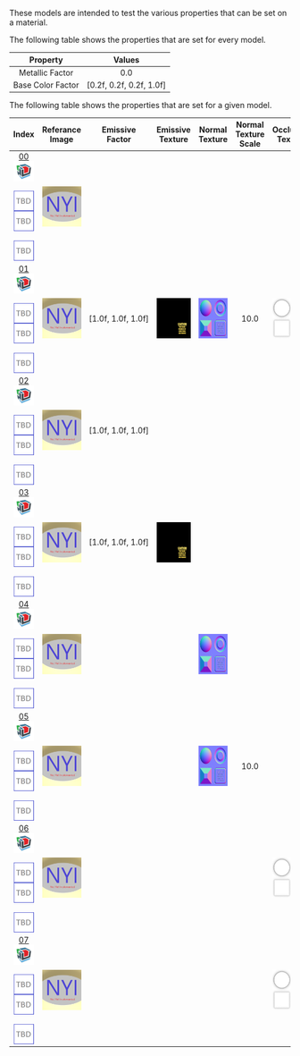 These models are intended to test the various properties that can be set on a material.

The following table shows the properties that are set for every model.


Property | **Values**
:---: | :---:
Metallic Factor | 0.0
Base Color Factor | [0.2f,&nbsp;0.2f,&nbsp;0.2f,&nbsp;1.0f]


The following table shows the properties that are set for a given model.


Index | Referance Image | Emissive Factor | Emissive Texture | Normal Texture | Normal Texture Scale | Occlusion Texture | Occlusion Texture Strength
:---: | :---: | :---: | :---: | :---: | :---: | :---: | :---:
[00](Material_00.gltf)<br><img src="ReferenceImages/Babylon.png" height="36" width="36" align="middle">&nbsp;<img src="ReferenceImages/TBD.png" height="36" width="36" align="middle"><img src="ReferenceImages/TBD.png" height="36" width="36" align="middle">&nbsp;<img src="ReferenceImages/TBD.png" height="36" width="36" align="middle"> | <img src="ReferenceImages/Material_00.png" height="72" width="72" align="middle"> |   |   |   |   |   |
[01](Material_01.gltf)<br><img src="ReferenceImages/Babylon.png" height="36" width="36" align="middle">&nbsp;<img src="ReferenceImages/TBD.png" height="36" width="36" align="middle"><img src="ReferenceImages/TBD.png" height="36" width="36" align="middle">&nbsp;<img src="ReferenceImages/TBD.png" height="36" width="36" align="middle"> | <img src="ReferenceImages/Material_01.png" height="72" width="72" align="middle"> | [1.0f,&nbsp;1.0f,&nbsp;1.0f] | <img src="Textures/Emissive_Plane.png" height="72" width="72" align="middle"> | <img src="Textures/Normal_Plane.png" height="72" width="72" align="middle"> | 10.0 | <img src="Textures/Occlusion_Plane.png" height="72" width="72" align="middle"> | 0.5
[02](Material_02.gltf)<br><img src="ReferenceImages/Babylon.png" height="36" width="36" align="middle">&nbsp;<img src="ReferenceImages/TBD.png" height="36" width="36" align="middle"><img src="ReferenceImages/TBD.png" height="36" width="36" align="middle">&nbsp;<img src="ReferenceImages/TBD.png" height="36" width="36" align="middle"> | <img src="ReferenceImages/Material_02.png" height="72" width="72" align="middle"> | [1.0f,&nbsp;1.0f,&nbsp;1.0f] |   |   |   |   |
[03](Material_03.gltf)<br><img src="ReferenceImages/Babylon.png" height="36" width="36" align="middle">&nbsp;<img src="ReferenceImages/TBD.png" height="36" width="36" align="middle"><img src="ReferenceImages/TBD.png" height="36" width="36" align="middle">&nbsp;<img src="ReferenceImages/TBD.png" height="36" width="36" align="middle"> | <img src="ReferenceImages/Material_03.png" height="72" width="72" align="middle"> | [1.0f,&nbsp;1.0f,&nbsp;1.0f] | <img src="Textures/Emissive_Plane.png" height="72" width="72" align="middle"> |   |   |   |
[04](Material_04.gltf)<br><img src="ReferenceImages/Babylon.png" height="36" width="36" align="middle">&nbsp;<img src="ReferenceImages/TBD.png" height="36" width="36" align="middle"><img src="ReferenceImages/TBD.png" height="36" width="36" align="middle">&nbsp;<img src="ReferenceImages/TBD.png" height="36" width="36" align="middle"> | <img src="ReferenceImages/Material_04.png" height="72" width="72" align="middle"> |   |   | <img src="Textures/Normal_Plane.png" height="72" width="72" align="middle"> |   |   |
[05](Material_05.gltf)<br><img src="ReferenceImages/Babylon.png" height="36" width="36" align="middle">&nbsp;<img src="ReferenceImages/TBD.png" height="36" width="36" align="middle"><img src="ReferenceImages/TBD.png" height="36" width="36" align="middle">&nbsp;<img src="ReferenceImages/TBD.png" height="36" width="36" align="middle"> | <img src="ReferenceImages/Material_05.png" height="72" width="72" align="middle"> |   |   | <img src="Textures/Normal_Plane.png" height="72" width="72" align="middle"> | 10.0 |   |
[06](Material_06.gltf)<br><img src="ReferenceImages/Babylon.png" height="36" width="36" align="middle">&nbsp;<img src="ReferenceImages/TBD.png" height="36" width="36" align="middle"><img src="ReferenceImages/TBD.png" height="36" width="36" align="middle">&nbsp;<img src="ReferenceImages/TBD.png" height="36" width="36" align="middle"> | <img src="ReferenceImages/Material_06.png" height="72" width="72" align="middle"> |   |   |   |   | <img src="Textures/Occlusion_Plane.png" height="72" width="72" align="middle"> |
[07](Material_07.gltf)<br><img src="ReferenceImages/Babylon.png" height="36" width="36" align="middle">&nbsp;<img src="ReferenceImages/TBD.png" height="36" width="36" align="middle"><img src="ReferenceImages/TBD.png" height="36" width="36" align="middle">&nbsp;<img src="ReferenceImages/TBD.png" height="36" width="36" align="middle"> | <img src="ReferenceImages/Material_07.png" height="72" width="72" align="middle"> |   |   |   |   | <img src="Textures/Occlusion_Plane.png" height="72" width="72" align="middle"> | 0.5

